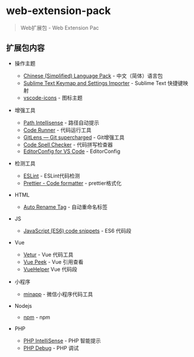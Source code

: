 # web-extension-pack

> Web扩展包 - Web Extension Pac

## 扩展包内容

+ 操作主题
    + [Chinese (Simplified) Language Pack](https://marketplace.visualstudio.com/items?itemName=MS-CEINTL.vscode-language-pack-zh-hans) - 中文（简体）语言包
    + [Sublime Text Keymap and Settings Importer](https://marketplace.visualstudio.com/items?itemName=ms-vscode.sublime-keybindings) - Sublime Text 快捷键映射
    + [vscode-icons](https://marketplace.visualstudio.com/items?itemName=robertohuertasm.vscode-icons) - 图标主题
+ 增强工具
    + [Path Intellisense](https://marketplace.visualstudio.com/items?itemName=christian-kohler.path-intellisense) - 路径自动提示
    + [Code Runner](https://marketplace.visualstudio.com/items?itemName=formulahendry.code-runner) - 代码运行工具
    + [GitLens — Git supercharged](https://marketplace.visualstudio.com/items?itemName=eamodio.gitlens) - Git增强工具
    + [Code Spell Checker](https://marketplace.visualstudio.com/items?itemName=streetsidesoftware.code-spell-checker) - 代码拼写检查器
    + [EditorConfig for VS Code](https://marketplace.visualstudio.com/items?itemName=EditorConfig.EditorConfig) - EditorConfig
+ 检测工具
    + [ESLint](https://marketplace.visualstudio.com/items?itemName=dbaeumer.vscode-eslint) - ESLint代码检测
    + [Prettier - Code formatter](https://marketplace.visualstudio.com/items?itemName=esbenp.prettier-vscode) - prettier格式化

+ HTML 
    + [Auto Rename Tag](https://marketplace.visualstudio.com/items?itemName=formulahendry.auto-rename-tag) - 自动重命名标签
+ JS
    + [JavaScript (ES6) code snippets](https://marketplace.visualstudio.com/items?itemName=xabikos.JavaScriptSnippets) - ES6 代码段
+ Vue
    + [Vetur](https://marketplace.visualstudio.com/items?itemName=octref.vetur) - Vue 代码工具
    + [Vue Peek](https://marketplace.visualstudio.com/items?itemName=dariofuzinato.vue-peek) - Vue 引用查看
    + [VueHelper](https://marketplace.visualstudio.com/items?itemName=oysun.vuehelper) Vue 代码段
+ 小程序
    + [minapp](https://marketplace.visualstudio.com/items?itemName=qiu8310.minapp-vscode) - 微信小程序代码工具
+ Nodejs
    + [npm](https://marketplace.visualstudio.com/items?itemName=eg2.vscode-npm-script) - npm
+ PHP
    + [PHP IntelliSense](https://marketplace.visualstudio.com/items?itemName=felixfbecker.php-intellisense#overview) - PHP 智能提示
    + [PHP Debug](https://marketplace.visualstudio.com/items?itemName=felixfbecker.php-debug) - PHP 调试
